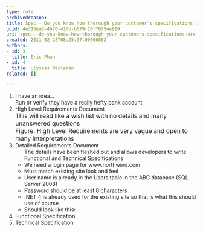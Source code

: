 ```yaml
---
type: rule
archivedreason: 
title: Spec - Do you know how thorough your customer's specifications are? (There are 5 levels)
guid: 4e313ea3-4b70-41fd-b579-10f76f5ee919
uri: spec---do-you-know-how-thorough-your-customers-specifications-are-there-are-5-levels
created: 2011-02-28T08:25:37.0000000Z
authors:
- id: 3
  title: Eric Phan
- id: 4
  title: Ulysses Maclaren
related: []

---
```




  <ol>
    <li>I have an idea…&#160;<br>
    Run or verify they have a really hefty bank account </li>
    <li>High Level Requirements Document<br>
    <font class="ms-rteCustom-GreyBox" size="+0">This will read like a wish list with no details and many unanswered questions<br>
    </font><font class="ms-rteCustom-FigureNormal" size="+0">Figure&#58; High Level Requirements are very vague and open to many interpretations</font> </li>
    <li>Detailed Requirements Document<br>
    <ul>The details have been fleshed out and allows developers to write Functional and Technical Specifications<br>
        <li>We need a login page for www.northwind.com</li>
        <li>Must match existing site look and feel</li>
        <li>User name is already in the Users table in the ABC database (SQL Server 2008)</li>
        <li>Password should be at least 8 characters</li>
        <li>.NET 4 is already used for the existing site so that is what this should use of course</li>
        <li>Should look like this&#58;</li>
    </ul>
    </li>
    <li>Functional Specification </li>
    <li>Technical Specification</li>
</ol>

<br><excerpt class='endintro'></excerpt><br>




